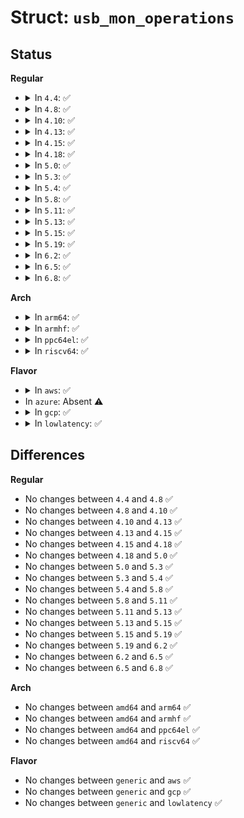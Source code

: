 # Struct: <code>usb_mon_operations</code>

## Status
<b>Regular</b>
<ul>
<li>
<details>
<summary>In <code>4.4</code>: ✅</summary>

```c
struct usb_mon_operations {
    void (*urb_submit)(struct usb_bus *, struct urb *);
    void (*urb_submit_error)(struct usb_bus *, struct urb *, int);
    void (*urb_complete)(struct usb_bus *, struct urb *, int);
};
```
</details>
</li>
<li>
<details>
<summary>In <code>4.8</code>: ✅</summary>

```c
struct usb_mon_operations {
    void (*urb_submit)(struct usb_bus *, struct urb *);
    void (*urb_submit_error)(struct usb_bus *, struct urb *, int);
    void (*urb_complete)(struct usb_bus *, struct urb *, int);
};
```
</details>
</li>
<li>
<details>
<summary>In <code>4.10</code>: ✅</summary>

```c
struct usb_mon_operations {
    void (*urb_submit)(struct usb_bus *, struct urb *);
    void (*urb_submit_error)(struct usb_bus *, struct urb *, int);
    void (*urb_complete)(struct usb_bus *, struct urb *, int);
};
```
</details>
</li>
<li>
<details>
<summary>In <code>4.13</code>: ✅</summary>

```c
struct usb_mon_operations {
    void (*urb_submit)(struct usb_bus *, struct urb *);
    void (*urb_submit_error)(struct usb_bus *, struct urb *, int);
    void (*urb_complete)(struct usb_bus *, struct urb *, int);
};
```
</details>
</li>
<li>
<details>
<summary>In <code>4.15</code>: ✅</summary>

```c
struct usb_mon_operations {
    void (*urb_submit)(struct usb_bus *, struct urb *);
    void (*urb_submit_error)(struct usb_bus *, struct urb *, int);
    void (*urb_complete)(struct usb_bus *, struct urb *, int);
};
```
</details>
</li>
<li>
<details>
<summary>In <code>4.18</code>: ✅</summary>

```c
struct usb_mon_operations {
    void (*urb_submit)(struct usb_bus *, struct urb *);
    void (*urb_submit_error)(struct usb_bus *, struct urb *, int);
    void (*urb_complete)(struct usb_bus *, struct urb *, int);
};
```
</details>
</li>
<li>
<details>
<summary>In <code>5.0</code>: ✅</summary>

```c
struct usb_mon_operations {
    void (*urb_submit)(struct usb_bus *, struct urb *);
    void (*urb_submit_error)(struct usb_bus *, struct urb *, int);
    void (*urb_complete)(struct usb_bus *, struct urb *, int);
};
```
</details>
</li>
<li>
<details>
<summary>In <code>5.3</code>: ✅</summary>

```c
struct usb_mon_operations {
    void (*urb_submit)(struct usb_bus *, struct urb *);
    void (*urb_submit_error)(struct usb_bus *, struct urb *, int);
    void (*urb_complete)(struct usb_bus *, struct urb *, int);
};
```
</details>
</li>
<li>
<details>
<summary>In <code>5.4</code>: ✅</summary>

```c
struct usb_mon_operations {
    void (*urb_submit)(struct usb_bus *, struct urb *);
    void (*urb_submit_error)(struct usb_bus *, struct urb *, int);
    void (*urb_complete)(struct usb_bus *, struct urb *, int);
};
```
</details>
</li>
<li>
<details>
<summary>In <code>5.8</code>: ✅</summary>

```c
struct usb_mon_operations {
    void (*urb_submit)(struct usb_bus *, struct urb *);
    void (*urb_submit_error)(struct usb_bus *, struct urb *, int);
    void (*urb_complete)(struct usb_bus *, struct urb *, int);
};
```
</details>
</li>
<li>
<details>
<summary>In <code>5.11</code>: ✅</summary>

```c
struct usb_mon_operations {
    void (*urb_submit)(struct usb_bus *, struct urb *);
    void (*urb_submit_error)(struct usb_bus *, struct urb *, int);
    void (*urb_complete)(struct usb_bus *, struct urb *, int);
};
```
</details>
</li>
<li>
<details>
<summary>In <code>5.13</code>: ✅</summary>

```c
struct usb_mon_operations {
    void (*urb_submit)(struct usb_bus *, struct urb *);
    void (*urb_submit_error)(struct usb_bus *, struct urb *, int);
    void (*urb_complete)(struct usb_bus *, struct urb *, int);
};
```
</details>
</li>
<li>
<details>
<summary>In <code>5.15</code>: ✅</summary>

```c
struct usb_mon_operations {
    void (*urb_submit)(struct usb_bus *, struct urb *);
    void (*urb_submit_error)(struct usb_bus *, struct urb *, int);
    void (*urb_complete)(struct usb_bus *, struct urb *, int);
};
```
</details>
</li>
<li>
<details>
<summary>In <code>5.19</code>: ✅</summary>

```c
struct usb_mon_operations {
    void (*urb_submit)(struct usb_bus *, struct urb *);
    void (*urb_submit_error)(struct usb_bus *, struct urb *, int);
    void (*urb_complete)(struct usb_bus *, struct urb *, int);
};
```
</details>
</li>
<li>
<details>
<summary>In <code>6.2</code>: ✅</summary>

```c
struct usb_mon_operations {
    void (*urb_submit)(struct usb_bus *, struct urb *);
    void (*urb_submit_error)(struct usb_bus *, struct urb *, int);
    void (*urb_complete)(struct usb_bus *, struct urb *, int);
};
```
</details>
</li>
<li>
<details>
<summary>In <code>6.5</code>: ✅</summary>

```c
struct usb_mon_operations {
    void (*urb_submit)(struct usb_bus *, struct urb *);
    void (*urb_submit_error)(struct usb_bus *, struct urb *, int);
    void (*urb_complete)(struct usb_bus *, struct urb *, int);
};
```
</details>
</li>
<li>
<details>
<summary>In <code>6.8</code>: ✅</summary>

```c
struct usb_mon_operations {
    void (*urb_submit)(struct usb_bus *, struct urb *);
    void (*urb_submit_error)(struct usb_bus *, struct urb *, int);
    void (*urb_complete)(struct usb_bus *, struct urb *, int);
};
```
</details>
</li>
</ul>
<b>Arch</b>
<ul>
<li>
<details>
<summary>In <code>arm64</code>: ✅</summary>

```c
struct usb_mon_operations {
    void (*urb_submit)(struct usb_bus *, struct urb *);
    void (*urb_submit_error)(struct usb_bus *, struct urb *, int);
    void (*urb_complete)(struct usb_bus *, struct urb *, int);
};
```
</details>
</li>
<li>
<details>
<summary>In <code>armhf</code>: ✅</summary>

```c
struct usb_mon_operations {
    void (*urb_submit)(struct usb_bus *, struct urb *);
    void (*urb_submit_error)(struct usb_bus *, struct urb *, int);
    void (*urb_complete)(struct usb_bus *, struct urb *, int);
};
```
</details>
</li>
<li>
<details>
<summary>In <code>ppc64el</code>: ✅</summary>

```c
struct usb_mon_operations {
    void (*urb_submit)(struct usb_bus *, struct urb *);
    void (*urb_submit_error)(struct usb_bus *, struct urb *, int);
    void (*urb_complete)(struct usb_bus *, struct urb *, int);
};
```
</details>
</li>
<li>
<details>
<summary>In <code>riscv64</code>: ✅</summary>

```c
struct usb_mon_operations {
    void (*urb_submit)(struct usb_bus *, struct urb *);
    void (*urb_submit_error)(struct usb_bus *, struct urb *, int);
    void (*urb_complete)(struct usb_bus *, struct urb *, int);
};
```
</details>
</li>
</ul>
<b>Flavor</b>
<ul>
<li>
<details>
<summary>In <code>aws</code>: ✅</summary>

```c
struct usb_mon_operations {
    void (*urb_submit)(struct usb_bus *, struct urb *);
    void (*urb_submit_error)(struct usb_bus *, struct urb *, int);
    void (*urb_complete)(struct usb_bus *, struct urb *, int);
};
```
</details>
</li>
<li>
In <code>azure</code>: Absent ⚠️
</li>
<li>
<details>
<summary>In <code>gcp</code>: ✅</summary>

```c
struct usb_mon_operations {
    void (*urb_submit)(struct usb_bus *, struct urb *);
    void (*urb_submit_error)(struct usb_bus *, struct urb *, int);
    void (*urb_complete)(struct usb_bus *, struct urb *, int);
};
```
</details>
</li>
<li>
<details>
<summary>In <code>lowlatency</code>: ✅</summary>

```c
struct usb_mon_operations {
    void (*urb_submit)(struct usb_bus *, struct urb *);
    void (*urb_submit_error)(struct usb_bus *, struct urb *, int);
    void (*urb_complete)(struct usb_bus *, struct urb *, int);
};
```
</details>
</li>
</ul>

## Differences
<b>Regular</b>
<ul>
<li>
No changes between <code>4.4</code> and <code>4.8</code> ✅
</li>
<li>
No changes between <code>4.8</code> and <code>4.10</code> ✅
</li>
<li>
No changes between <code>4.10</code> and <code>4.13</code> ✅
</li>
<li>
No changes between <code>4.13</code> and <code>4.15</code> ✅
</li>
<li>
No changes between <code>4.15</code> and <code>4.18</code> ✅
</li>
<li>
No changes between <code>4.18</code> and <code>5.0</code> ✅
</li>
<li>
No changes between <code>5.0</code> and <code>5.3</code> ✅
</li>
<li>
No changes between <code>5.3</code> and <code>5.4</code> ✅
</li>
<li>
No changes between <code>5.4</code> and <code>5.8</code> ✅
</li>
<li>
No changes between <code>5.8</code> and <code>5.11</code> ✅
</li>
<li>
No changes between <code>5.11</code> and <code>5.13</code> ✅
</li>
<li>
No changes between <code>5.13</code> and <code>5.15</code> ✅
</li>
<li>
No changes between <code>5.15</code> and <code>5.19</code> ✅
</li>
<li>
No changes between <code>5.19</code> and <code>6.2</code> ✅
</li>
<li>
No changes between <code>6.2</code> and <code>6.5</code> ✅
</li>
<li>
No changes between <code>6.5</code> and <code>6.8</code> ✅
</li>
</ul>
<b>Arch</b>
<ul>
<li>
No changes between <code>amd64</code> and <code>arm64</code> ✅
</li>
<li>
No changes between <code>amd64</code> and <code>armhf</code> ✅
</li>
<li>
No changes between <code>amd64</code> and <code>ppc64el</code> ✅
</li>
<li>
No changes between <code>amd64</code> and <code>riscv64</code> ✅
</li>
</ul>
<b>Flavor</b>
<ul>
<li>
No changes between <code>generic</code> and <code>aws</code> ✅
</li>
<li>
No changes between <code>generic</code> and <code>gcp</code> ✅
</li>
<li>
No changes between <code>generic</code> and <code>lowlatency</code> ✅
</li>
</ul>
